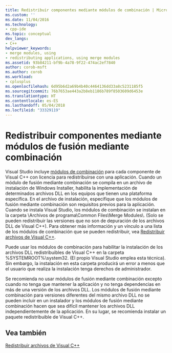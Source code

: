 ```yaml
---
title: Redistribuir componentes mediante módulos de combinación | Microsoft Docs
ms.custom: ''
ms.date: 11/04/2016
ms.technology:
- cpp-ide
ms.topic: conceptual
dev_langs:
- C++
helpviewer_keywords:
- merge modules, using
- redistributing applications, using merge modules
ms.assetid: 93b84211-bf9b-4a78-9f22-474ac2ef7840
author: corob-msft
ms.author: corob
ms.workload:
- cplusplus
ms.openlocfilehash: 6d95b6d2a69b4b40c4464136dd33a8c5231185f5
ms.sourcegitcommit: 76b7653ae443a2b8eb1186b789f8503609d6453e
ms.translationtype: HT
ms.contentlocale: es-ES
ms.lasthandoff: 05/04/2018
ms.locfileid: "33329119"
---
```

# <a name="redistributing-components-by-using-merge-modules"></a>Redistribuir componentes mediante módulos de fusión mediante combinación
Visual Studio incluye [módulos de combinación](http://msdn.microsoft.com/library/aa367434) para cada componente de Visual C++ con licencia para redistribuirse con una aplicación. Cuando un módulo de fusión mediante combinación se compila en un archivo de instalación de Windows Installer, habilita la implementación de determinados archivos DLL en los equipos que tienen una plataforma específica. En el archivo de instalación, especifique que los módulos de fusión mediante combinación son requisitos previos para la aplicación. Cuando se instala Visual Studio, los módulos de combinación se instalan en la carpeta \Archivos de programa\Common Files\Merge Modules\\. (Solo se pueden redistribuir las versiones que no son de depuración de los archivos DLL de Visual C++). Para obtener más información y un vínculo a una lista de los módulos de combinación que se pueden redistribuir, vea [Redistribuir archivos de Visual C++](../ide/redistributing-visual-cpp-files.md).  
  
 Puede usar los módulos de combinación para habilitar la instalación de los archivos DLL redistribuibles de Visual C++ en la carpeta %SYSTEMROOT%\system32\. (El propio Visual Studio emplea esta técnica). Sin embargo, la instalación en esta carpeta producirá un error a menos que el usuario que realiza la instalación tenga derechos de administrador.  
  
 Se recomienda no usar módulos de fusión mediante combinación excepto cuando no tenga que mantener la aplicación y no tenga dependencias en más de una versión de los archivos DLL. Los módulos de fusión mediante combinación para versiones diferentes del mismo archivo DLL no se pueden incluir en un instalador y los módulos de fusión mediante combinación hacen que sea difícil mantener los archivos DLL independientemente de la aplicación. En su lugar, se recomienda instalar un paquete redistribuible de Visual C++.  
  
## <a name="see-also"></a>Vea también  
 [Redistribuir archivos de Visual C++](../ide/redistributing-visual-cpp-files.md)